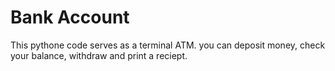 # Bank Account 

This pythone code serves as a terminal ATM. you can deposit money, check your balance, withdraw and print a reciept.